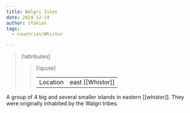 ```yaml
---
title: Walgri Isles
date: 2024-12-14
author: sfakias
tags:
  - countries/Whistor

---
```

> [!attributes]
> 
> > [!quote]
> >
> > | | |
> > | --- | --- |
> > | Location | east [[Whistor]] |

A group of 4 big and several smaller islands in eastern [[whistor]]. They were originally inhabited by the Walgri tribes.